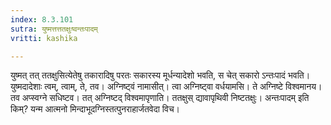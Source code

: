 ```yaml
---
index: 8.3.101
sutra: युष्मत्तत्ततक्षुःष्वन्तःपादम्
vritti: kashika

---
```

युष्मत् तत् ततक्षुसित्येतेषु तकारादिषु परतः सकारस्य मूर्धन्यादेशो भवति, स चेत् सकारो ऽन्तःपादं भवति। युष्मदादेशाः त्वम्, त्वाम्, ते, तव। अग्निष्ट्वं नामासीत्। त्वा अग्निष्ट्वा वर्धयामसि। ते अग्निष्टे विश्वमानय। तव अप्स्वग्ने सधिष्टव। तत् अग्निष्टद् विश्वमापृणाति। ततक्षुस् द्यावापृथिवी निष्टतक्षुः। अन्तःपादम् इति किम्? यन्म आत्मनो मिन्दाभूदग्निस्तत्पुनराहार्जतवेदा विच।